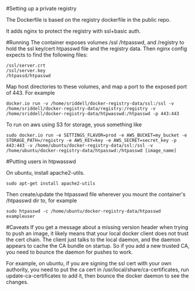 #Setting up a private registry

The Dockerfile is based on the registry dockerfile in the public repo.

It adds nginx to protect the registry with ssl+basic auth.

#Running
The container exposes volumes /ssl /htpasswd, and /registry to hold the ssl key/cert htpasswd file and the registry data.  Then nginx config expects to find the following files:

```
/ssl/server.crt
/ssl/server.key
/htpassd/htpasswd
```

Map host directories to these volumes, and map a port to the exposed port of 443.  For example

```
docker.io run -v /home/sriddell/docker-registry-data/ssl:/ssl -v /home/sriddell/docker-registry-data/registry:/registry -v /home/sriddell/docker-registry-data/htpwasswd:/htpasswd -p 443:443
```

To run on aws using S3 for storage, yous something like

```
sudo docker.io run -e SETTINGS_FLAVOR=prod -e AWS_BUCKET=my_bucket -e STORAGE_PATH=/registry -e AWS_KEY=key -e AWS_SECRET=secret_key -p 443:443 -v /home/ubuntu/docker-registry-data/ssl:/ssl -v /home/ubuntu/docker-registry-data/htpasswd:/htpasswd [image_name]
```

#Putting users in htpwasswd

On ubuntu, install apache2-utils.

```
sudo apt-get install apache2-utils
```

Then create/update the htpasswd file wherever you mount the container's /htpasswd dir to, for example

```
sudo htpasswd -c /home/ubuntu/docker-registry-data/htpasswd exampleuser
```

#Caveats
If you get a message about a missing version header when trying to push an image, it likely means that your local docker client does not trust the cert chain.  The client just talks to the local daemon, and the daemon appears to cache the CA bundle on startup.  So if you add a new trusted CA, you need to bounce the daemon for pushes to work.

For example, on ubuntu, if you are signing the ssl cert with your own authority, you need to put the ca cert in /usr/local/share/ca-certificates, run update-ca-certificates to add it, then bounce the docker daemon to see the changes.
